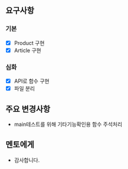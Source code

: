 
## 요구사항

### 기본
- [x] Product 구현
- [x] Article 구현

### 심화
- [x] API로 함수 구현
- [x] 파일 분리

## 주요 변경사항
- main테스트를 위해 기타기능확인용 함수 주석처리


## 멘토에게
- 감사합니다. 

